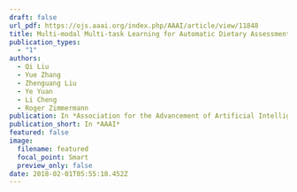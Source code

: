 ```yaml
---
draft: false
url_pdf: https://ojs.aaai.org/index.php/AAAI/article/view/11848
title: Multi-modal Multi-task Learning for Automatic Dietary Assessment
publication_types:
  - "1"
authors:
  - Qi Liu
  - Yue Zhang
  - Zhenguang Liu
  - Ye Yuan
  - Li Cheng
  - Roger Zimmermann
publication: In *Association for the Advancement of Artificial Intelligence*
publication_short: In *AAAI*
featured: false
image:
  filename: featured
  focal_point: Smart
  preview_only: false
date: 2018-02-01T05:55:18.452Z
---
```

